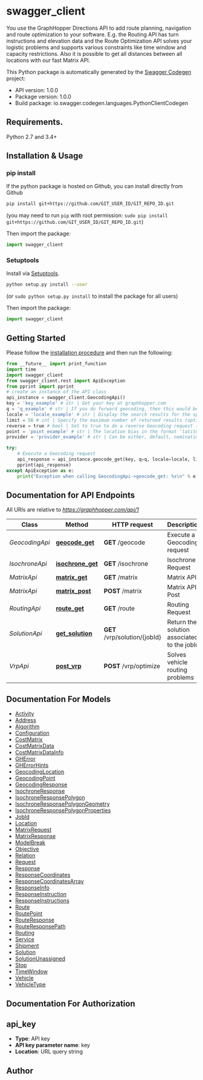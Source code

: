 # swagger_client
You use the GraphHopper Directions API to add route planning, navigation and route optimization to your software. E.g. the Routing API has turn instructions and elevation data and the Route Optimization API solves your logistic problems and supports various constraints like time window and capacity restrictions. Also it is possible to get all distances between all locations with our fast Matrix API.

This Python package is automatically generated by the [Swagger Codegen](https://github.com/swagger-api/swagger-codegen) project:

- API version: 1.0.0
- Package version: 1.0.0
- Build package: io.swagger.codegen.languages.PythonClientCodegen

## Requirements.

Python 2.7 and 3.4+

## Installation & Usage
### pip install

If the python package is hosted on Github, you can install directly from Github

```sh
pip install git+https://github.com/GIT_USER_ID/GIT_REPO_ID.git
```
(you may need to run `pip` with root permission: `sudo pip install git+https://github.com/GIT_USER_ID/GIT_REPO_ID.git`)

Then import the package:
```python
import swagger_client 
```

### Setuptools

Install via [Setuptools](http://pypi.python.org/pypi/setuptools).

```sh
python setup.py install --user
```
(or `sudo python setup.py install` to install the package for all users)

Then import the package:
```python
import swagger_client
```

## Getting Started

Please follow the [installation procedure](#installation--usage) and then run the following:

```python
from __future__ import print_function
import time
import swagger_client
from swagger_client.rest import ApiException
from pprint import pprint
# create an instance of the API class
api_instance = swagger_client.GeocodingApi()
key = 'key_example' # str | Get your key at graphhopper.com
q = 'q_example' # str | If you do forward geocoding, then this would be a textual description of the adress you are looking for. If you do reverse geocoding this would be in lat,lon. (optional)
locale = 'locale_example' # str | Display the search results for the specified locale. Currently French (fr), English (en), German (de) and Italian (it) are supported. If the locale wasn't found the default (en) is used. (optional)
limit = 56 # int | Specify the maximum number of returned results (optional)
reverse = true # bool | Set to true to do a reverse Geocoding request (optional)
point = 'point_example' # str | The location bias in the format 'latitude,longitude' e.g. point=45.93272,11.58803 (optional)
provider = 'provider_example' # str | Can be either, default, nominatim, opencagedata (optional)

try:
    # Execute a Geocoding request
    api_response = api_instance.geocode_get(key, q=q, locale=locale, limit=limit, reverse=reverse, point=point, provider=provider)
    pprint(api_response)
except ApiException as e:
    print("Exception when calling GeocodingApi->geocode_get: %s\n" % e)

```

## Documentation for API Endpoints

All URIs are relative to *https://graphhopper.com/api/1*

Class | Method | HTTP request | Description
------------ | ------------- | ------------- | -------------
*GeocodingApi* | [**geocode_get**](docs/GeocodingApi.md#geocode_get) | **GET** /geocode | Execute a Geocoding request
*IsochroneApi* | [**isochrone_get**](docs/IsochroneApi.md#isochrone_get) | **GET** /isochrone | Isochrone Request
*MatrixApi* | [**matrix_get**](docs/MatrixApi.md#matrix_get) | **GET** /matrix | Matrix API
*MatrixApi* | [**matrix_post**](docs/MatrixApi.md#matrix_post) | **POST** /matrix | Matrix API Post
*RoutingApi* | [**route_get**](docs/RoutingApi.md#route_get) | **GET** /route | Routing Request
*SolutionApi* | [**get_solution**](docs/SolutionApi.md#get_solution) | **GET** /vrp/solution/{jobId} | Return the solution associated to the jobId
*VrpApi* | [**post_vrp**](docs/VrpApi.md#post_vrp) | **POST** /vrp/optimize | Solves vehicle routing problems


## Documentation For Models

 - [Activity](docs/Activity.md)
 - [Address](docs/Address.md)
 - [Algorithm](docs/Algorithm.md)
 - [Configuration](docs/Configuration.md)
 - [CostMatrix](docs/CostMatrix.md)
 - [CostMatrixData](docs/CostMatrixData.md)
 - [CostMatrixDataInfo](docs/CostMatrixDataInfo.md)
 - [GHError](docs/GHError.md)
 - [GHErrorHints](docs/GHErrorHints.md)
 - [GeocodingLocation](docs/GeocodingLocation.md)
 - [GeocodingPoint](docs/GeocodingPoint.md)
 - [GeocodingResponse](docs/GeocodingResponse.md)
 - [IsochroneResponse](docs/IsochroneResponse.md)
 - [IsochroneResponsePolygon](docs/IsochroneResponsePolygon.md)
 - [IsochroneResponsePolygonGeometry](docs/IsochroneResponsePolygonGeometry.md)
 - [IsochroneResponsePolygonProperties](docs/IsochroneResponsePolygonProperties.md)
 - [JobId](docs/JobId.md)
 - [Location](docs/Location.md)
 - [MatrixRequest](docs/MatrixRequest.md)
 - [MatrixResponse](docs/MatrixResponse.md)
 - [ModelBreak](docs/ModelBreak.md)
 - [Objective](docs/Objective.md)
 - [Relation](docs/Relation.md)
 - [Request](docs/Request.md)
 - [Response](docs/Response.md)
 - [ResponseCoordinates](docs/ResponseCoordinates.md)
 - [ResponseCoordinatesArray](docs/ResponseCoordinatesArray.md)
 - [ResponseInfo](docs/ResponseInfo.md)
 - [ResponseInstruction](docs/ResponseInstruction.md)
 - [ResponseInstructions](docs/ResponseInstructions.md)
 - [Route](docs/Route.md)
 - [RoutePoint](docs/RoutePoint.md)
 - [RouteResponse](docs/RouteResponse.md)
 - [RouteResponsePath](docs/RouteResponsePath.md)
 - [Routing](docs/Routing.md)
 - [Service](docs/Service.md)
 - [Shipment](docs/Shipment.md)
 - [Solution](docs/Solution.md)
 - [SolutionUnassigned](docs/SolutionUnassigned.md)
 - [Stop](docs/Stop.md)
 - [TimeWindow](docs/TimeWindow.md)
 - [Vehicle](docs/Vehicle.md)
 - [VehicleType](docs/VehicleType.md)


## Documentation For Authorization


## api_key

- **Type**: API key
- **API key parameter name**: key
- **Location**: URL query string


## Author



